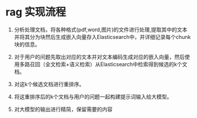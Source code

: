 # rag 实现流程
1. 分析处理文档，将各种格式(pdf,word,图片)的文件进行处理,提取其中的文本并将其分为块然后生成嵌入向量存入Elasticsearch中，并详细记录每个chunk块的信息。

2. 对于用户的问题先取出对应的文本并对文本编码生成对应的嵌入向量，然后使用多路召回（全文检索+语义检索）从Elasticsearch中检索得到候选的k个文档。

3. 对这k个候选文档进行重排序。

4. 将这重排序后的k个文档与用户的问题一起构建提示词输入给大模型。

5. 对大模型的输出进行精简，保留需要的内容
